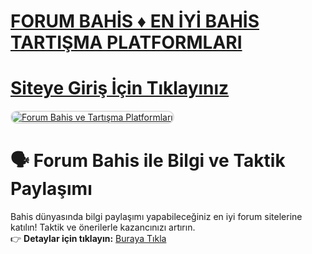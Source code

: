 #  <a href="https://t.me/+7FPuamFhL5E1YTBk">FORUM BAHİS ♦️ EN İYİ BAHİS TARTIŞMA PLATFORMLARI</a>
#  <a href="https://t.me/+7FPuamFhL5E1YTBk">Siteye Giriş İçin Tıklayınız</a>

<meta charset="UTF-8">
    <meta name="viewport" content="width=device-width, initial-scale=1.0">
</head>
<body>

<a href="https://resimlink.com/QnGsr_UB0" title="Forum Bahis">
    <img src="https://r.resimlink.com/QnGsr_UB0.jpg" alt="Forum Bahis ve Tartışma Platformları" style="max-width: 100%; border: 2px solid #ddd; border-radius: 10px;">
</a>

# 🗣️ Forum Bahis ile Bilgi ve Taktik Paylaşımı  

Bahis dünyasında bilgi paylaşımı yapabileceğiniz en iyi forum sitelerine katılın! Taktik ve önerilerle kazancınızı artırın.  
👉 **Detaylar için tıklayın:** [Buraya Tıkla](https://t.me/+7FPuamFhL5E1YTBk)  

<meta name="description" content="Forum bahis platformlarında bilgi paylaşımı yapın, taktikler öğrenin ve kazancınızı artırın. Hemen tıklayın!">

